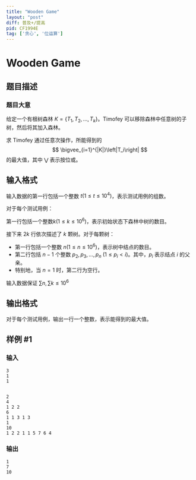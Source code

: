 ```yaml
---
title: "Wooden Game"
layout: "post"
diff: 普及+/提高
pid: CF1994E
tag: ['贪心', '位运算']
---
```


# Wooden Game

## 题目描述

### 题目大意

给定一个有根树森林 $K=\left\{T_1,T_2,\dots,T_k\right\}$。Timofey 可以移除森林中任意树的子树，然后将其加入森林。

求 Timofey 通过任意次操作，所能得到的 
$$
\bigvee_{i=1}^{|K|}\left|T_i\right|
$$
的最大值，其中 $\bigvee$ 表示按位或。

## 输入格式

输入数据的第一行包括一个整数 $t\left(1\le t\le10^4\right)$，表示测试用例的组数。

对于每个测试用例：

第一行包括一个整数$k\left(1\le k\le10^6\right)$，表示初始状态下森林中树的数目。

接下来 $2k$ 行依次描述了 $k$ 颗树。对于每颗树：

- 第一行包括一个整数 $n\left(1\le n\le10^6\right)$，表示树中结点的数目。
- 第二行包括 $n-1$ 个整数 $p_2,p_3,\dots,p_n$ $\left(1\le p_i<i\right)$。其中，$p_i$ 表示结点 $i$ 的父亲。
- 特别地，当  $n=1$ 时，第二行为空行。

输入数据保证 $\sum n,\sum k\le10^6$

## 输出格式

对于每个测试用例，输出一行一个整数，表示能得到的最大值。

## 样例 #1

### 输入

```
3
1
1


2
4
1 2 2
6
1 1 3 1 3
1
10
1 2 2 1 1 5 7 6 4
```

### 输出

```
1
7
10
```

